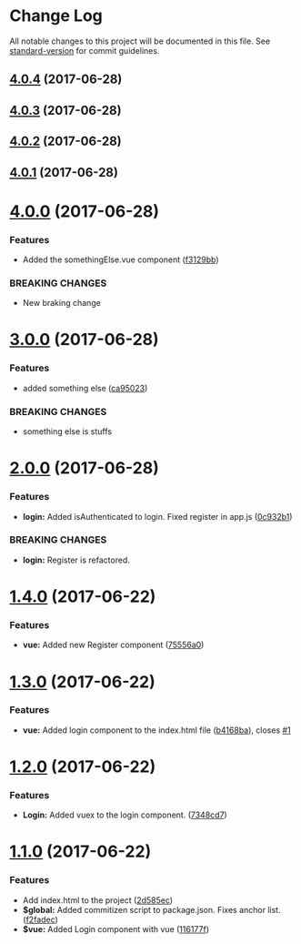 # Change Log

All notable changes to this project will be documented in this file. See [standard-version](https://github.com/conventional-changelog/standard-version) for commit guidelines.

<a name="4.0.4"></a>
## [4.0.4](https://github.com/dobromir-hristov/learn-git/compare/v4.0.3...v4.0.4) (2017-06-28)



<a name="4.0.3"></a>
## [4.0.3](https://github.com/dobromir-hristov/learn-git/compare/v4.0.2...v4.0.3) (2017-06-28)



<a name="4.0.2"></a>
## [4.0.2](https://github.com/dobromir-hristov/learn-git/compare/v4.0.1...v4.0.2) (2017-06-28)



<a name="4.0.1"></a>
## [4.0.1](https://github.com/dobromir-hristov/learn-git/compare/v4.0.0...v4.0.1) (2017-06-28)



<a name="4.0.0"></a>
# [4.0.0](https://github.com/dobromir-hristov/learn-git/compare/v3.0.0...v4.0.0) (2017-06-28)


### Features

* Added the somethingElse.vue component ([f3129bb](https://github.com/dobromir-hristov/learn-git/commit/f3129bb))


### BREAKING CHANGES

* New braking change



<a name="3.0.0"></a>
# [3.0.0](https://github.com/dobromir-hristov/learn-git/compare/2.0.0...v3.0.0) (2017-06-28)


### Features

* added something else ([ca95023](https://github.com/dobromir-hristov/learn-git/commit/ca95023))


### BREAKING CHANGES

* something else is stuffs



<a name="2.0.0"></a>
# [2.0.0](https://github.com/dobromir-hristov/learn-git/compare/v1.4.0...v2.0.0) (2017-06-28)


### Features

* **login:** Added isAuthenticated to login. Fixed register in app.js ([0c932b1](https://github.com/dobromir-hristov/learn-git/commit/0c932b1))


### BREAKING CHANGES

* **login:** Register is refactored.



<a name="1.4.0"></a>
# [1.4.0](https://github.com/dobromir-hristov/learn-git/compare/v1.3.0...v1.4.0) (2017-06-22)


### Features

* **vue:** Added new Register component ([75556a0](https://github.com/dobromir-hristov/learn-git/commit/75556a0))



<a name="1.3.0"></a>
# [1.3.0](https://github.com/dobromir-hristov/learn-git/compare/v1.2.0...v1.3.0) (2017-06-22)


### Features

* **vue:** Added login component to the index.html file ([b4168ba](https://github.com/dobromir-hristov/learn-git/commit/b4168ba)), closes [#1](https://github.com/dobromir-hristov/learn-git/issues/1)



<a name="1.2.0"></a>
# [1.2.0](https://github.com/dobromir-hristov/learn-git/compare/v1.1.0...v1.2.0) (2017-06-22)


### Features

* **Login:** Added vuex to the login component. ([7348cd7](https://github.com/dobromir-hristov/learn-git/commit/7348cd7))



<a name="1.1.0"></a>
# [1.1.0](https://github.com/dobromir-hristov/learn-git/compare/2d585ec...v1.1.0) (2017-06-22)


### Features

* Add index.html to the project ([2d585ec](https://github.com/dobromir-hristov/learn-git/commit/2d585ec))
* **$global:** Added commitizen script to package.json. Fixes anchor list. ([f2fadec](https://github.com/dobromir-hristov/learn-git/commit/f2fadec))
* **$vue:** Added Login component with vue ([116177f](https://github.com/dobromir-hristov/learn-git/commit/116177f))



